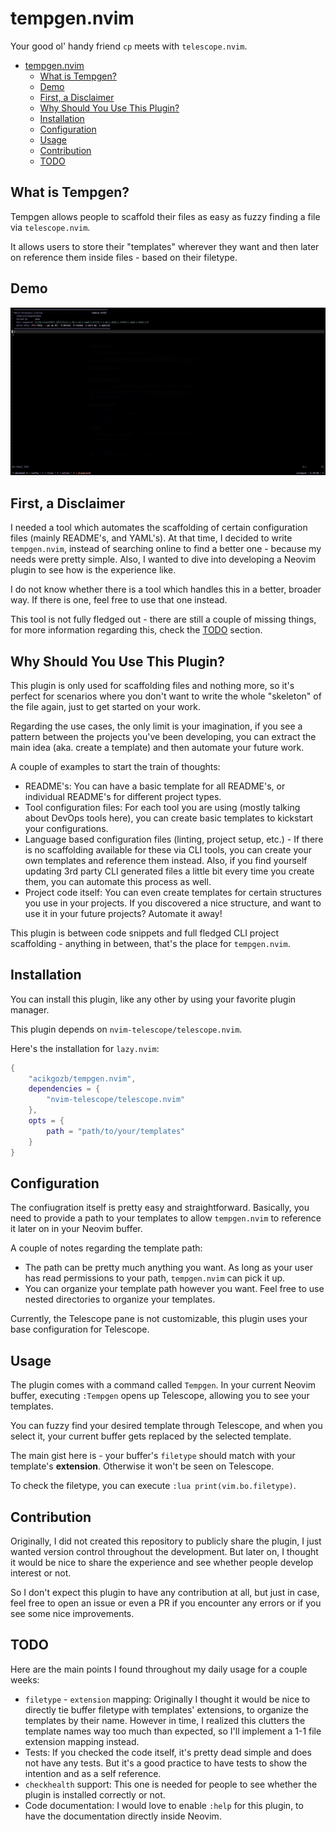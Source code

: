 # tempgen.nvim

Your good ol' handy friend `cp` meets with `telescope.nvim`.

<!--toc:start-->

- [tempgen.nvim](#tempgennvim)
  - [What is Tempgen?](#what-is-tempgen)
  - [Demo](#demo)
  - [First, a Disclaimer](#first-a-disclaimer)
  - [Why Should You Use This Plugin?](#why-should-you-use-this-plugin)
  - [Installation](#installation)
  - [Configuration](#configuration)
  - [Usage](#usage)
  - [Contribution](#contribution)
  - [TODO](#todo)
  <!--toc:end-->

## What is Tempgen?

Tempgen allows people to scaffold their files as easy as fuzzy finding a file via `telescope.nvim`.

It allows users to store their "templates" wherever they want and then later on reference them inside files - based on their filetype.

## Demo

<img src="./assets/tempgen-demo.gif"/>

## First, a Disclaimer

I needed a tool which automates the scaffolding of certain configuration files (mainly README's, and YAML's). At that time, I decided to write `tempgen.nvim`, instead of searching online to find a better one - because my needs were pretty simple. Also, I wanted to dive into developing a Neovim plugin to see how is the experience like.

I do not know whether there is a tool which handles this in a better, broader way. If there is one, feel free to use that one instead.

This tool is not fully fledged out - there are still a couple of missing things, for more information regarding this, check the [TODO]() section.

## Why Should You Use This Plugin?

This plugin is only used for scaffolding files and nothing more, so it's perfect for scenarios where you don't want to write the whole "skeleton" of the file again, just to get started on your work.

Regarding the use cases, the only limit is your imagination, if you see a pattern between the projects you've been developing, you can extract the main idea (aka. create a template) and then automate your future work.

A couple of examples to start the train of thoughts:

- README's: You can have a basic template for all README's, or individual README's for different project types.
- Tool configuration files: For each tool you are using (mostly talking about DevOps tools here), you can create basic templates to kickstart your configurations.
- Language based configuration files (linting, project setup, etc.) - If there is no scaffolding available for these via CLI tools, you can create your own templates and reference them instead. Also, if you find yourself updating 3rd party CLI generated files a little bit every time you create them, you can automate this process as well.
- Project code itself: You can even create templates for certain structures you use in your projects. If you discovered a nice structure, and want to use it in your future projects? Automate it away!

This plugin is between code snippets and full fledged CLI project scaffolding - anything in between, that's the place for `tempgen.nvim`.

## Installation

You can install this plugin, like any other by using your favorite plugin manager.

This plugin depends on `nvim-telescope/telescope.nvim`.

Here's the installation for `lazy.nvim`:

```lua
{
    "acikgozb/tempgen.nvim",
    dependencies = {
        "nvim-telescope/telescope.nvim"
    },
    opts = {
        path = "path/to/your/templates"
    }
}
```

## Configuration

The confiugration itself is pretty easy and straightforward. Basically, you need to provide a path to your templates to allow `tempgen.nvim` to reference it later on in your Neovim buffer.

A couple of notes regarding the template path:

- The path can be pretty much anything you want. As long as your user has read permissions to your path, `tempgen.nvim` can pick it up.
- You can organize your template path however you want. Feel free to use nested directories to organize your templates.

Currently, the Telescope pane is not customizable, this plugin uses your base configuration for Telescope.

## Usage

The plugin comes with a command called `Tempgen`. In your current Neovim buffer, executing `:Tempgen` opens up Telescope, allowing you to see your templates.

You can fuzzy find your desired template through Telescope, and when you select it, your current buffer gets replaced by the selected template.

The main gist here is - your buffer's `filetype` should match with your template's **extension**. Otherwise it won't be seen on Telescope.

To check the filetype, you can execute `:lua print(vim.bo.filetype)`.

## Contribution

Originally, I did not created this repository to publicly share the plugin, I just wanted version control throughout the development. But later on, I thought it would be nice to share the experience and see whether people develop interest or not.

So I don't expect this plugin to have any contribution at all, but just in case, feel free to open an issue or even a PR if you encounter any errors or if you see some nice improvements.

## TODO

Here are the main points I found throughout my daily usage for a couple weeks:

- `filetype` - `extension` mapping: Originally I thought it would be nice to directly tie buffer filetype with templates' extensions, to organize the templates by their name. However in time, I realized this clutters the template names way too much than expected, so I'll implement a 1-1 file extension mapping instead.
- Tests: If you checked the code itself, it's pretty dead simple and does not have any tests. But it's a good practice to have tests to show the intention and as a self reference.
- `checkhealth` support: This one is needed for people to see whether the plugin is installed correctly or not.
- Code documentation: I would love to enable `:help` for this plugin, to have the documentation directly inside Neovim.
